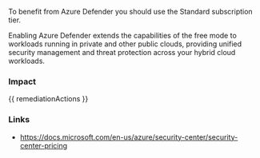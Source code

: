 
To benefit from Azure Defender you should use the Standard subscription tier.

Enabling Azure Defender extends the capabilities of the free mode to workloads running in private and other public clouds, providing unified security management and threat protection across your hybrid cloud workloads.


### Impact
<!-- Add Impact here -->

<!-- DO NOT CHANGE -->
{{ remediationActions }}

### Links
- https://docs.microsoft.com/en-us/azure/security-center/security-center-pricing


